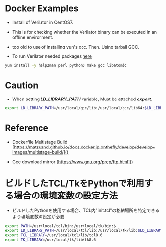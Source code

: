 # Docker Examples

* Install of Verilator in CentOS7.
* This is for checking whether the Verilator binary can be executed in an offline environment.
* too old to use of installing yun's gcc. Then, Using tarball GCC.

* To run Verilator needed packages [here](https://verilator.org/guide/latest/install.html#install-prerequisites)
```sh
yum install -y help2man perl python3 make gcc libatomic
```
# Caution
* When setting ***LD_LIBRARY_PATH*** variable, Must be attached ***export***.
```sh
export LD_LIBRARY_PATH=/usr/local/gcc/lib:/usr/local/gcc/lib64:$LD_LIBRARY_PATH
```

# Reference
* Dockerfile Multistage Build
[https://matsuand.github.io/docs.docker.jp.onthefly/develop/develop-images/multistage-build/]()

* Gcc download mirror
[https://www.gnu.org/prep/ftp.html]()

# ビルドしたTCL/TkをPythonで利用する場合の環境変数の設定方法
* ビルドしたPythonを使用する場合、TCL内"init.tcl"の格納場所を特定できるよう環境変数の設定が必要
```bash
export PATH=/usr/local/tcl/bin:/usr/local/tk/bin:$
export LD_LIBRARY_PATH=/usr/local/tcl/lib:/usr/local/tk/lib:$LD_LIBRARY_PATH
export TCL_LIBRARY=/usr/local/tcl/lib/tcl8.6
export TK_LIBRARY=/usr/local/tk/lib/tk8.6
```
